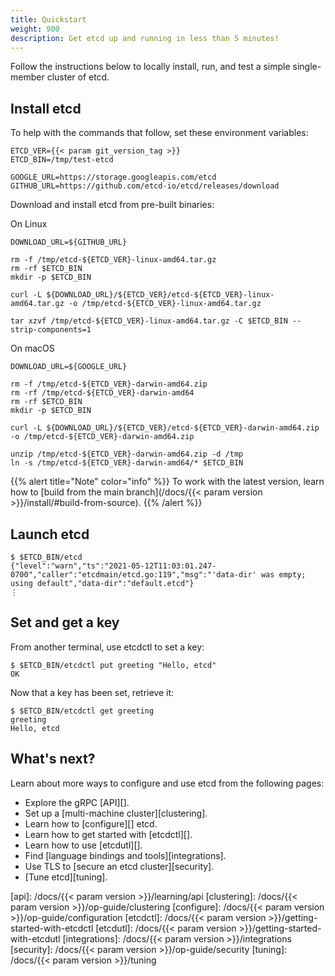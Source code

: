 ```yaml
---
title: Quickstart
weight: 900
description: Get etcd up and running in less than 5 minutes!
---
```


Follow the instructions below to locally install, run, and test a simple
single-member cluster of etcd.

## Install etcd

To help with the commands that follow, set these environment variables:

```
ETCD_VER={{< param git_version_tag >}}
ETCD_BIN=/tmp/test-etcd

GOOGLE_URL=https://storage.googleapis.com/etcd
GITHUB_URL=https://github.com/etcd-io/etcd/releases/download
```

Download and install etcd from pre-built binaries:

On Linux

```
DOWNLOAD_URL=${GITHUB_URL}

rm -f /tmp/etcd-${ETCD_VER}-linux-amd64.tar.gz
rm -rf $ETCD_BIN
mkdir -p $ETCD_BIN

curl -L ${DOWNLOAD_URL}/${ETCD_VER}/etcd-${ETCD_VER}-linux-amd64.tar.gz -o /tmp/etcd-${ETCD_VER}-linux-amd64.tar.gz

tar xzvf /tmp/etcd-${ETCD_VER}-linux-amd64.tar.gz -C $ETCD_BIN --strip-components=1
```

On macOS

```
DOWNLOAD_URL=${GOOGLE_URL}

rm -f /tmp/etcd-${ETCD_VER}-darwin-amd64.zip
rm -rf /tmp/etcd-${ETCD_VER}-darwin-amd64
rm -rf $ETCD_BIN
mkdir -p $ETCD_BIN

curl -L ${DOWNLOAD_URL}/${ETCD_VER}/etcd-${ETCD_VER}-darwin-amd64.zip -o /tmp/etcd-${ETCD_VER}-darwin-amd64.zip

unzip /tmp/etcd-${ETCD_VER}-darwin-amd64.zip -d /tmp
ln -s /tmp/etcd-${ETCD_VER}-darwin-amd64/* $ETCD_BIN
```

{{% alert title="Note" color="info" %}}
To work with the latest version, learn how to [build from the main branch](/docs/{{< param version >}}/install/#build-from-source).
{{% /alert %}}

## Launch etcd

```
$ $ETCD_BIN/etcd
{"level":"warn","ts":"2021-05-12T11:03:01.247-0700","caller":"etcdmain/etcd.go:119","msg":"'data-dir' was empty; using default","data-dir":"default.etcd"}
⋮
```

## Set and get a key

From another terminal, use etcdctl to set a key:

```
$ $ETCD_BIN/etcdctl put greeting "Hello, etcd"
OK
```

Now that a key has been set, retrieve it:

```
$ $ETCD_BIN/etcdctl get greeting
greeting
Hello, etcd
```

## What's next?

Learn about more ways to configure and use etcd from the following pages:

- Explore the gRPC [API][].
- Set up a [multi-machine cluster][clustering].
- Learn how to [configure][] etcd.
- Learn how to get started with [etcdctl][].
- Learn how to use [etcdutl][].
- Find [language bindings and tools][integrations].
- Use TLS to [secure an etcd cluster][security].
- [Tune etcd][tuning].

[api]: /docs/{{< param version >}}/learning/api
[clustering]: /docs/{{< param version >}}/op-guide/clustering
[configure]: /docs/{{< param version >}}/op-guide/configuration
[etcdctl]: /docs/{{< param version >}}/getting-started-with-etcdctl
[etcdutl]: /docs/{{< param version >}}/getting-started-with-etcdutl
[integrations]: /docs/{{< param version >}}/integrations
[security]: /docs/{{< param version >}}/op-guide/security
[tuning]: /docs/{{< param version >}}/tuning

